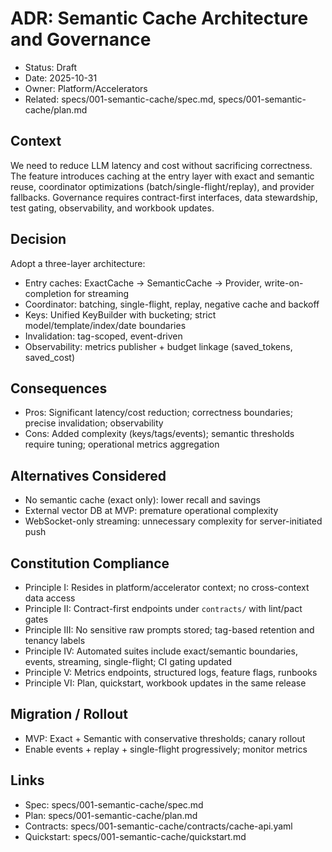 # ADR: Semantic Cache Architecture and Governance

- Status: Draft
- Date: 2025-10-31
- Owner: Platform/Accelerators
- Related: specs/001-semantic-cache/spec.md, specs/001-semantic-cache/plan.md

## Context

We need to reduce LLM latency and cost without sacrificing correctness. The feature introduces caching at the entry layer with exact and semantic reuse, coordinator optimizations (batch/single-flight/replay), and provider fallbacks. Governance requires contract-first interfaces, data stewardship, test gating, observability, and workbook updates.

## Decision

Adopt a three-layer architecture:
- Entry caches: ExactCache → SemanticCache → Provider, write-on-completion for streaming
- Coordinator: batching, single-flight, replay, negative cache and backoff
- Keys: Unified KeyBuilder with bucketing; strict model/template/index/date boundaries
- Invalidation: tag-scoped, event-driven
- Observability: metrics publisher + budget linkage (saved_tokens, saved_cost)

## Consequences

- Pros: Significant latency/cost reduction; correctness boundaries; precise invalidation; observability
- Cons: Added complexity (keys/tags/events); semantic thresholds require tuning; operational metrics aggregation

## Alternatives Considered

- No semantic cache (exact only): lower recall and savings
- External vector DB at MVP: premature operational complexity
- WebSocket-only streaming: unnecessary complexity for server-initiated push

## Constitution Compliance

- Principle I: Resides in platform/accelerator context; no cross-context data access
- Principle II: Contract-first endpoints under `contracts/` with lint/pact gates
- Principle III: No sensitive raw prompts stored; tag-based retention and tenancy labels
- Principle IV: Automated suites include exact/semantic boundaries, events, streaming, single-flight; CI gating updated
- Principle V: Metrics endpoints, structured logs, feature flags, runbooks
- Principle VI: Plan, quickstart, workbook updates in the same release

## Migration / Rollout

- MVP: Exact + Semantic with conservative thresholds; canary rollout
- Enable events + replay + single-flight progressively; monitor metrics

## Links

- Spec: specs/001-semantic-cache/spec.md
- Plan: specs/001-semantic-cache/plan.md
- Contracts: specs/001-semantic-cache/contracts/cache-api.yaml
- Quickstart: specs/001-semantic-cache/quickstart.md
